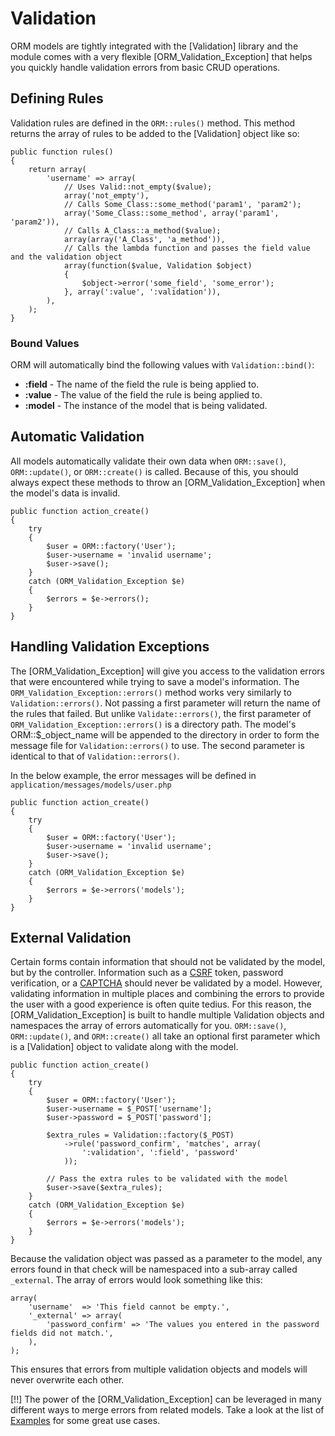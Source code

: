# Validation

ORM models are tightly integrated with the [Validation] library and the module comes with a very flexible [ORM_Validation_Exception] that helps you quickly handle validation errors from basic CRUD operations.

## Defining Rules

Validation rules are defined in the `ORM::rules()` method. This method returns the array of rules to be added to the [Validation] object like so:

    public function rules()
    {
    	return array(
    		'username' => array(
    			// Uses Valid::not_empty($value);
    			array('not_empty'),
    			// Calls Some_Class::some_method('param1', 'param2');
    			array('Some_Class::some_method', array('param1', 'param2')),
    			// Calls A_Class::a_method($value);
    			array(array('A_Class', 'a_method')),
    			// Calls the lambda function and passes the field value and the validation object
    			array(function($value, Validation $object)
    			{
    				$object->error('some_field', 'some_error');
    			}, array(':value', ':validation')),
    		),
    	);
    }

### Bound Values

ORM will automatically bind the following values with `Validation::bind()`:

- **:field** - The name of the field the rule is being applied to.
- **:value** - The value of the field the rule is being applied to.
- **:model** - The instance of the model that is being validated.

## Automatic Validation

All models automatically validate their own data when `ORM::save()`, `ORM::update()`, or `ORM::create()` is called. Because of this, you should always expect these methods to throw an [ORM_Validation_Exception] when the model's data is invalid.

    public function action_create()
    {
    	try
    	{
    		$user = ORM::factory('User');
    		$user->username = 'invalid username';
    		$user->save();
    	}
    	catch (ORM_Validation_Exception $e)
    	{
    		$errors = $e->errors();
    	}
    }

## Handling Validation Exceptions

The [ORM_Validation_Exception] will give you access to the validation errors that were encountered while trying to save a model's information. The `ORM_Validation_Exception::errors()` method works very similarly to `Validation::errors()`. Not passing a first parameter will return the name of the rules that failed. But unlike `Validate::errors()`, the first parameter of `ORM_Validation_Exception::errors()` is a directory path. The model's ORM::\$\_object_name will be appended to the directory in order to form the message file for `Validation::errors()` to use. The second parameter is identical to that of `Validation::errors()`.

In the below example, the error messages will be defined in `application/messages/models/user.php`

    public function action_create()
    {
    	try
    	{
    		$user = ORM::factory('User');
    		$user->username = 'invalid username';
    		$user->save();
    	}
    	catch (ORM_Validation_Exception $e)
    	{
    		$errors = $e->errors('models');
    	}
    }

## External Validation

Certain forms contain information that should not be validated by the model, but by the controller. Information such as a [CSRF](http://en.wikipedia.org/wiki/Cross-site_request_forgery) token, password verification, or a [CAPTCHA](http://en.wikipedia.org/wiki/CAPTCHA) should never be validated by a model. However, validating information in multiple places and combining the errors to provide the user with a good experience is often quite tedius. For this reason, the [ORM_Validation_Exception] is built to handle multiple Validation objects and namespaces the array of errors automatically for you. `ORM::save()`, `ORM::update()`, and `ORM::create()` all take an optional first parameter which is a [Validation] object to validate along with the model.

    public function action_create()
    {
    	try
    	{
    		$user = ORM::factory('User');
    		$user->username = $_POST['username'];
    		$user->password = $_POST['password'];

    		$extra_rules = Validation::factory($_POST)
    			->rule('password_confirm', 'matches', array(
    				':validation', ':field', 'password'
    			));

    		// Pass the extra rules to be validated with the model
    		$user->save($extra_rules);
    	}
    	catch (ORM_Validation_Exception $e)
    	{
    		$errors = $e->errors('models');
    	}
    }

Because the validation object was passed as a parameter to the model, any errors found in that check will be namespaced into a sub-array called `_external`. The array of errors would look something like this:

    array(
    	'username'  => 'This field cannot be empty.',
    	'_external' => array(
    		'password_confirm' => 'The values you entered in the password fields did not match.',
    	),
    );

This ensures that errors from multiple validation objects and models will never overwrite each other.

[!!] The power of the [ORM_Validation_Exception] can be leveraged in many different ways to merge errors from related models. Take a look at the list of [Examples](examples) for some great use cases.
